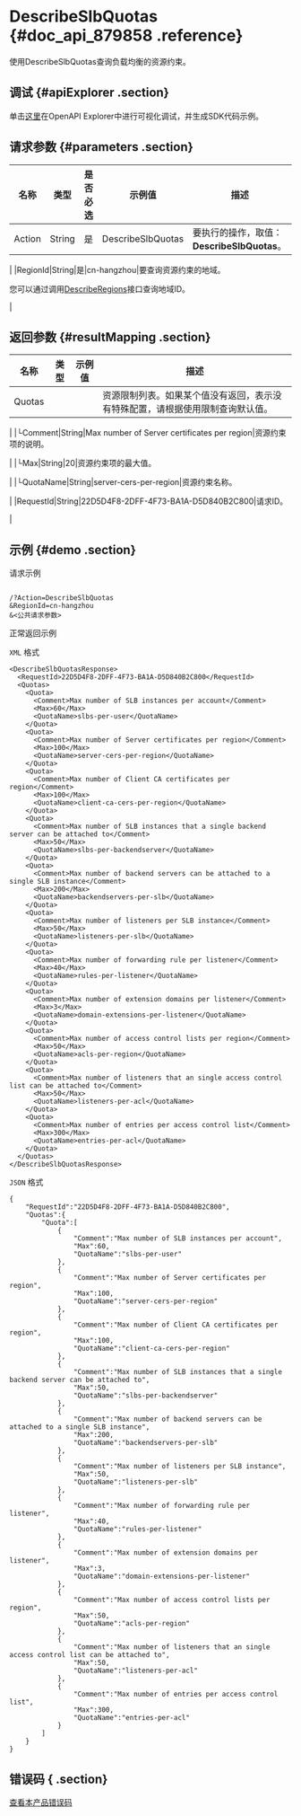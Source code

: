 # DescribeSlbQuotas {#doc_api_879858 .reference}

使用DescribeSlbQuotas查询负载均衡的资源约束。

## 调试 {#apiExplorer .section}

单击[这里](https://api.aliyun.com/#product=Slb&api=DescribeSlbQuotas)在OpenAPI Explorer中进行可视化调试，并生成SDK代码示例。

## 请求参数 {#parameters .section}

|名称|类型|是否必选|示例值|描述|
|--|--|----|---|--|
|Action|String|是|DescribeSlbQuotas|要执行的操作，取值：**DescribeSlbQuotas**。

 |
|RegionId|String|是|cn-hangzhou|要查询资源约束的地域。

 您可以通过调用[DescribeRegions](~~27584~~)接口查询地域ID。

 |

## 返回参数 {#resultMapping .section}

|名称|类型|示例值|描述|
|--|--|---|--|
|Quotas| | |资源限制列表。如果某个值没有返回，表示没有特殊配置，请根据使用限制查询默认值。

 |
|└Comment|String|Max number of Server certificates per region|资源约束项的说明。

 |
|└Max|String|20|资源约束项的最大值。

 |
|└QuotaName|String|server-cers-per-region|资源约束名称。

 |
|RequestId|String|22D5D4F8-2DFF-4F73-BA1A-D5D840B2C800|请求ID。

 |

## 示例 {#demo .section}

请求示例

``` {#request_demo}

/?Action=DescribeSlbQuotas
&RegionId=cn-hangzhou
&<公共请求参数>

```

正常返回示例

`XML` 格式

``` {#xml_return_success_demo}
<DescribeSlbQuotasResponse>
  <RequestId>22D5D4F8-2DFF-4F73-BA1A-D5D840B2C800</RequestId>
  <Quotas>
    <Quota>
      <Comment>Max number of SLB instances per account</Comment>
      <Max>60</Max>
      <QuotaName>slbs-per-user</QuotaName>
    </Quota>
    <Quota>
      <Comment>Max number of Server certificates per region</Comment>
      <Max>100</Max>
      <QuotaName>server-cers-per-region</QuotaName>
    </Quota>
    <Quota>
      <Comment>Max number of Client CA certificates per region</Comment>
      <Max>100</Max>
      <QuotaName>client-ca-cers-per-region</QuotaName>
    </Quota>
    <Quota>
      <Comment>Max number of SLB instances that a single backend server can be attached to</Comment>
      <Max>50</Max>
      <QuotaName>slbs-per-backendserver</QuotaName>
    </Quota>
    <Quota>
      <Comment>Max number of backend servers can be attached to a single SLB instance</Comment>
      <Max>200</Max>
      <QuotaName>backendservers-per-slb</QuotaName>
    </Quota>
    <Quota>
      <Comment>Max number of listeners per SLB instance</Comment>
      <Max>50</Max>
      <QuotaName>listeners-per-slb</QuotaName>
    </Quota>
    <Quota>
      <Comment>Max number of forwarding rule per listener</Comment>
      <Max>40</Max>
      <QuotaName>rules-per-listener</QuotaName>
    </Quota>
    <Quota>
      <Comment>Max number of extension domains per listener</Comment>
      <Max>3</Max>
      <QuotaName>domain-extensions-per-listener</QuotaName>
    </Quota>
    <Quota>
      <Comment>Max number of access control lists per region</Comment>
      <Max>50</Max>
      <QuotaName>acls-per-region</QuotaName>
    </Quota>
    <Quota>
      <Comment>Max number of listeners that an single access control list can be attached to</Comment>
      <Max>50</Max>
      <QuotaName>listeners-per-acl</QuotaName>
    </Quota>
    <Quota>
      <Comment>Max number of entries per access control list</Comment>
      <Max>300</Max>
      <QuotaName>entries-per-acl</QuotaName>
    </Quota>
  </Quotas>
</DescribeSlbQuotasResponse>

```

`JSON` 格式

``` {#json_return_success_demo}
{
	"RequestId":"22D5D4F8-2DFF-4F73-BA1A-D5D840B2C800",
	"Quotas":{
		"Quota":[
			{
				"Comment":"Max number of SLB instances per account",
				"Max":60,
				"QuotaName":"slbs-per-user"
			},
			{
				"Comment":"Max number of Server certificates per region",
				"Max":100,
				"QuotaName":"server-cers-per-region"
			},
			{
				"Comment":"Max number of Client CA certificates per region",
				"Max":100,
				"QuotaName":"client-ca-cers-per-region"
			},
			{
				"Comment":"Max number of SLB instances that a single backend server can be attached to",
				"Max":50,
				"QuotaName":"slbs-per-backendserver"
			},
			{
				"Comment":"Max number of backend servers can be attached to a single SLB instance",
				"Max":200,
				"QuotaName":"backendservers-per-slb"
			},
			{
				"Comment":"Max number of listeners per SLB instance",
				"Max":50,
				"QuotaName":"listeners-per-slb"
			},
			{
				"Comment":"Max number of forwarding rule per listener",
				"Max":40,
				"QuotaName":"rules-per-listener"
			},
			{
				"Comment":"Max number of extension domains per listener",
				"Max":3,
				"QuotaName":"domain-extensions-per-listener"
			},
			{
				"Comment":"Max number of access control lists per region",
				"Max":50,
				"QuotaName":"acls-per-region"
			},
			{
				"Comment":"Max number of listeners that an single access control list can be attached to",
				"Max":50,
				"QuotaName":"listeners-per-acl"
			},
			{
				"Comment":"Max number of entries per access control list",
				"Max":300,
				"QuotaName":"entries-per-acl"
			}
		]
	}
}
```

## 错误码 { .section}

[查看本产品错误码](https://error-center.aliyun.com/status/product/Slb)

